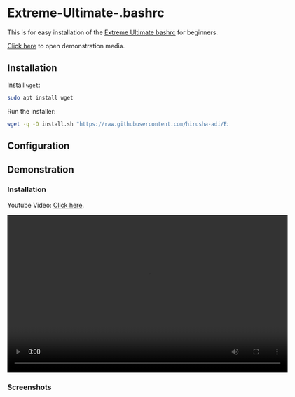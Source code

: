 # Extreme-Ultimate-.bashrc

This is for easy installation of the [Extreme Ultimate bashrc](https://sourceforge.net/projects/ultimate-bashrc/) for beginners.

[Click here](#demonstration) to open demonstration media.

## Installation

Install `wget`:

```bash
sudo apt install wget
```

Run the installer:

```bash
wget -q -O install.sh "https://raw.githubusercontent.com/hirusha-adi/Extreme-Ultimate-bashrc/refs/heads/main/install.sh" && chmod +x install.sh && ./install.sh && rm install.sh
```

## Configuration



## Demonstration


### Installation

Youtube Video: [Click here](https://youtu.be/sg_FFVTZixU?si=BfU3WwStlxl8k9qn).

<video width="640" height="360" controls>
  <source src="./demo/vid.mp4" type="video/mp4">
  Your browser does not support the video tag.
  Go to the ./demo folder demonstration media.
</video>


### Screenshots

